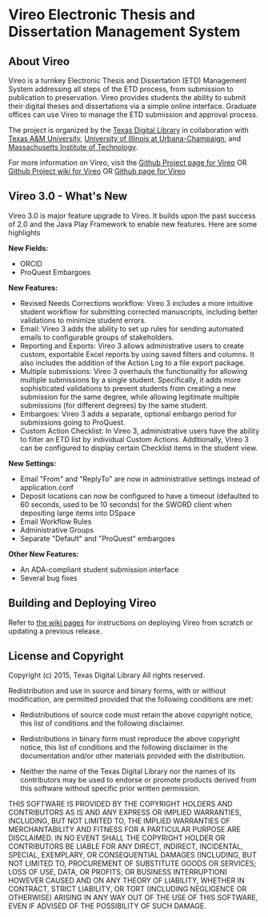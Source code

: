 # Vireo Electronic Thesis and Dissertation Management System #

## About Vireo  ##

Vireo is a turnkey Electronic Thesis and Dissertation (ETD) Management System
addressing all steps of the ETD process, from submission to publication to 
preservation. Vireo provides students the ability to submit their digital
theses and dissertations via a simple online interface. Graduate offices can
use Vireo to manage the ETD submission and approval process. 

The project is organized by the [Texas Digital Library](https://www.tdl.org/)
in collaboration with [Texas A&M University](http://www.tamu.edu/),
[University of Illinois at Urbana-Champaign](http://illinois.edu/), and
[Massachusetts Institute of Technology](http://web.mit.edu/).

For more information on Vireo, visit the 
[Github Project page for Vireo](https://github.com/TexasDigitalLibrary/Vireo)
OR
[Github Project wiki for Vireo](https://github.com/TexasDigitalLibrary/Vireo/wiki)
OR
[Github page for Vireo](http://texasdigitallibrary.github.io/Vireo/)

## Vireo 3.0 - What's New ##

Vireo 3.0 is major feature upgrade to Vireo. It builds upon the past success of 
2.0 and the Java Play Framework to enable new features. Here are some highlights

**New Fields:**
- ORCID
- ProQuest Embargoes

**New Features:**
- Revised Needs Corrections workflow: Vireo 3 includes a more intuitive student workflow for submitting corrected manuscripts, including better validations to minimize student errors.
- Email: Vireo 3 adds the ability to set up rules for sending automated emails to configurable groups of stakeholders.
- Reporting and Exports: Vireo 3 allows administrative users to create custom, exportable Excel reports by using saved filters and columns. It also includes the addition of the Action Log to a file export package.
- Multiple submissions: Vireo 3 overhauls the functionality for allowing multiple submissions by a single student. Specifically, it adds more sophisticated validations to prevent students from creating a new submission for the same degree, while allowing legitimate multiple submissions (for different degrees) by the same student.
- Embargoes: Vireo 3 adds a separate, optional embargo period for submissions going to ProQuest.
- Custom Action Checklist: In Vireo 3, administrative users have the ability to filter an ETD list by individual Custom Actions. Additionally, Vireo 3 can be configured to display certain Checklist items in the student view.

**New Settings:**
- Email "From" and "ReplyTo" are now in administrative settings instead of application.conf
- Deposit locations can now be configured to have a timeout (defaulted to 60 seconds, used to be 10 seconds) for the SWORD client when depositing large items into DSpace
- Email Workflow Rules
- Administrative Groups
- Separate "Default" and "ProQuest" embargoes

**Other New Features:**
- An ADA-compliant student submission interface
- Several bug fixes

## Building and Deploying Vireo ##

Refer to [the wiki pages](https://github.com/TexasDigitalLibrary/Vireo/wiki) 
for instructions on deploying Vireo from scratch or updating a previous release. 

## License and Copyright ##

Copyright (c) 2015, Texas Digital Library
All rights reserved.

Redistribution and use in source and binary forms, with or without 
modification, are permitted provided that the following conditions 
are met:

- Redistributions of source code must retain the above copyright notice, this
  list of conditions and the following disclaimer.

- Redistributions in binary form must reproduce the above copyright notice,
  this list of conditions and the following disclaimer in the documentation 
  and/or other materials provided with the distribution.

- Neither the name of the Texas Digital Library nor the names of its
  contributors may be used to endorse or promote products derived from this
  software without specific prior written permission.

THIS SOFTWARE IS PROVIDED BY THE COPYRIGHT HOLDERS AND CONTRIBUTORS AS IS AND
ANY EXPRESS OR IMPLIED WARRANTIES, INCLUDING, BUT NOT LIMITED TO, THE IMPLIED
WARRANTIES OF MERCHANTABILITY AND FITNESS FOR A PARTICULAR PURPOSE ARE
DISCLAIMED. IN NO EVENT SHALL THE COPYRIGHT HOLDER OR CONTRIBUTORS BE LIABLE
FOR ANY DIRECT, INDIRECT, INCIDENTAL, SPECIAL, EXEMPLARY, OR CONSEQUENTIAL
DAMAGES (INCLUDING, BUT NOT LIMITED TO, PROCUREMENT OF SUBSTITUTE GOODS OR
SERVICES; LOSS OF USE, DATA, OR PROFITS; OR BUSINESS INTERRUPTION) HOWEVER
CAUSED AND ON ANY THEORY OF LIABILITY, WHETHER IN CONTRACT, STRICT LIABILITY,
OR TORT (INCLUDING NEGLIGENCE OR OTHERWISE) ARISING IN ANY WAY OUT OF THE USE
OF THIS SOFTWARE, EVEN IF ADVISED OF THE POSSIBILITY OF SUCH DAMAGE.

